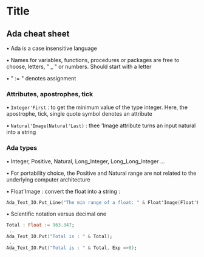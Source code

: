# Title

## Ada cheat sheet

• Ada is a case insensitive language

• Names for variables, functions, procedures or packages are free to choose, letters, " _ " or numbers. Should start with a letter

• " := " denotes assignment


### Attributes, apostrophes, tick

• ```Integer'First``` : to get the minimum value of the type integer. Here, the apostrophe, tick, single quote symbol denotes an attribute

• ```Natural'Image(Natural'Last)``` : thee 'Image attribute turns an input natural into a string



### Ada types
• Integer, Positive, Natural, Long_Integer, Long_Long_Integer ...

• For portability choice, the Positive and Natural range are not related to the underlying computer architecture

• Float'Image : convert the float into a string :
```Ada
Ada_Text_IO.Put_Line("The min range of a float: " & Float'Image(Float'First)");
```
 
• Scientific notation versus decimal one
```Ada
Total : Float := 963.347;
 ..
Ada_Text_IO.Put("Total is : " & Total);
 ..
Ada_Text_IO.Put("Total is : " & Total, Exp =>0);
```

